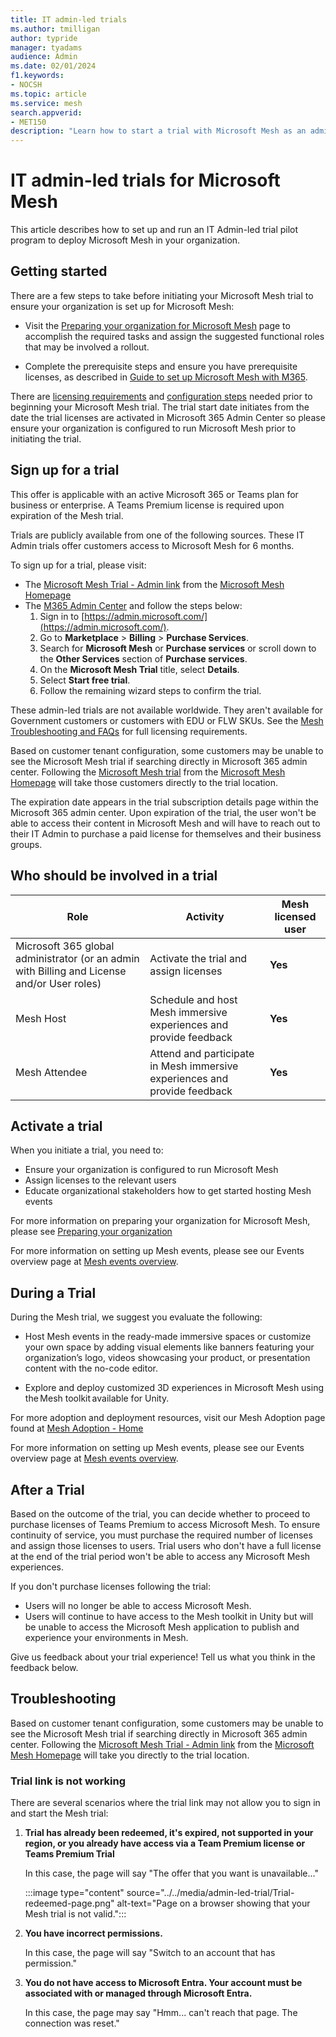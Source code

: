 ```yaml
---
title: IT admin-led trials
ms.author: tmilligan
author: typride
manager: tyadams
audience: Admin
ms.date: 02/01/2024
f1.keywords:
- NOCSH
ms.topic: article
ms.service: mesh
search.appverid:
- MET150
description: "Learn how to start a trial with Microsoft Mesh as an admin."
---
```


# IT admin-led trials for Microsoft Mesh

This article describes how to set up and run an IT Admin-led trial pilot program to deploy Microsoft Mesh in your organization.

## Getting started

There are a few steps to take before initiating your Microsoft Mesh trial to ensure your organization is set up for Microsoft Mesh:

- Visit the [Preparing your organization for Microsoft Mesh](preparing-your-organization.md) page to accomplish the required tasks and assign the suggested functional roles that may be involved a rollout.

- Complete the prerequisite steps and ensure you have prerequisite licenses, as described in [Guide to set up Microsoft Mesh with M365](setup-m365-mesh.md#prerequisites).

There are [licensing requirements](../../Resources/mesh-troubleshooting.md#what-are-the-license-requirements-for-immersive-spaces-in-mesh) and [configuration steps](preparing-your-organization.md#preparing-your-organization-for-mesh) needed prior to beginning your Microsoft Mesh trial. The trial start date initiates from the date the trial licenses are activated in Microsoft 365 Admin Center so please ensure your organization is configured to run Microsoft Mesh prior to initiating the trial.

## Sign up for a trial

This offer is applicable with an active Microsoft 365 or Teams plan for business or enterprise. A Teams Premium license is required upon expiration of the Mesh trial.

Trials are publicly available from one of the following sources. These IT Admin trials offer customers access to Microsoft Mesh for 6 months.

To sign up for a trial, please visit:

- The [Microsoft Mesh Trial - Admin link](https://go.microsoft.com/fwlink/?linkid=2258400) from the [Microsoft Mesh Homepage](https://www.microsoft.com/mesh)
- The [M365 Admin Center](https://admin.microsoft.com/) and follow the steps below:
    1. Sign in to [https://admin.microsoft.com/](https://admin.microsoft.com/).
    1. Go to **Marketplace** > **Billing** > **Purchase Services**.
    1. Search for **Microsoft Mesh** or **Purchase services** or scroll down to the **Other Services** section of **Purchase services**.
    1. On the **Microsoft Mesh Trial** title, select **Details**.
    1. Select **Start free trial**.
    1. Follow the remaining wizard steps to confirm the trial.

These admin-led trials are not available worldwide. They aren't available for Government customers or customers with EDU or FLW SKUs. See the [Mesh Troubleshooting and FAQs](../../Resources/mesh-troubleshooting.md) for full licensing requirements.

Based on customer tenant configuration, some customers may be unable to see the Microsoft Mesh trial if searching directly in Microsoft 365 admin center. Following the [Microsoft Mesh trial](https://go.microsoft.com/fwlink/?linkid=2258400) from the [Microsoft Mesh Homepage](https://www.microsoft.com/mesh) will take those customers directly to the trial location.

The expiration date appears in the trial subscription details page within the Microsoft 365 admin center. Upon expiration of the trial, the user won't be able to access their content in Microsoft Mesh and will have to reach out to their IT Admin to purchase a paid license for themselves and their business groups.

## Who should be involved in a trial

| **Role**                                                                                    | **Activity**                                                              | **Mesh licensed user** |
|---------------------------------------------------------------------------------------------|---------------------------------------------------------------------------|------------------------|
| Microsoft 365 global administrator (or an admin with Billing and License and/or User roles) | Activate the trial and assign licenses                                    | **Yes**                |
| Mesh Host                                                                                   | Schedule and host Mesh immersive experiences and provide feedback         | **Yes**                |
| Mesh Attendee                                                                               | Attend and participate in Mesh immersive experiences and provide feedback | **Yes**                |

## Activate a trial

When you initiate a trial, you need to:

- Ensure your organization is configured to run Microsoft Mesh
- Assign licenses to the relevant users
- Educate organizational stakeholders how to get started hosting Mesh events

For more information on preparing your organization for Microsoft Mesh, please see [Preparing your organization](preparing-your-organization.md)

For more information on setting up Mesh events, please see our Events overview page at [Mesh events overview](../../events-guide/events-overview.md).

## During a Trial

During the Mesh trial, we suggest you evaluate the following:

- Host Mesh events in the ready-made immersive spaces or customize your own space by adding visual elements like banners featuring your organization’s logo, videos showcasing your product, or presentation content with the no-code editor.

- Explore and deploy customized 3D experiences in Microsoft Mesh using the Mesh toolkit available for Unity.

For more adoption and deployment resources, visit our Mesh Adoption page found at [Mesh Adoption - Home](https://aka.ms/MeshAdoptionPage)

For more information on setting up Mesh events, please see our Events overview page at [Mesh events overview](../../events-guide/events-overview.md).

## After a Trial

Based on the outcome of the trial, you can decide whether to proceed to purchase licenses of Teams Premium to access Microsoft Mesh.
To ensure continuity of service, you must purchase the required number of licenses and assign those licenses to users. Trial users who don't have a full license at the end of the trial period won't be able to access any Microsoft Mesh experiences.

If you don't purchase licenses following the trial:

- Users will no longer be able to access Microsoft Mesh.
- Users will continue to have access to the Mesh toolkit in Unity but will be unable to access the Microsoft Mesh application to publish and experience your environments in Mesh.

Give us feedback about your trial experience! Tell us what you think in the feedback below.

## Troubleshooting

Based on customer tenant configuration, some customers may be unable to see the Microsoft Mesh trial if searching directly in Microsoft 365 admin center. Following the [Microsoft Mesh Trial - Admin link](https://go.microsoft.com/fwlink/?linkid=2258400) from the [Microsoft Mesh Homepage](https://www.microsoft.com/mesh) will take you directly to the trial location.

### Trial link is not working

There are several scenarios where the trial link may not allow you to sign in and start the Mesh trial:


1. **Trial has already been redeemed, it's expired, not supported in your region, or you already have access via a Team Premium license or Teams Premium Trial**

    In this case, the page will say "The offer that you want is unavailable..."

    :::image type="content" source="../../media/admin-led-trial/Trial-redeemed-page.png" alt-text="Page on a browser showing that your Mesh trial is not valid.":::
1. **You have incorrect permissions.**

    In this case, the page will say "Switch to an account that has permission."
1. **You do not have access to Microsoft Entra. Your account must be associated with or managed through Microsoft Entra.**

    In this case, the page may say "Hmm... can't reach that page. The connection was reset."
